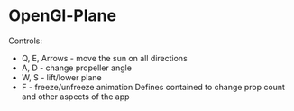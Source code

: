 # OpenGl-Plane
Controls:
 - Q, E, Arrows - move the sun on all directions
 - A, D - change propeller angle
 - W, S - lift/lower plane
 - F - freeze/unfreeze animation
Defines contained to change prop count and other aspects of the app
